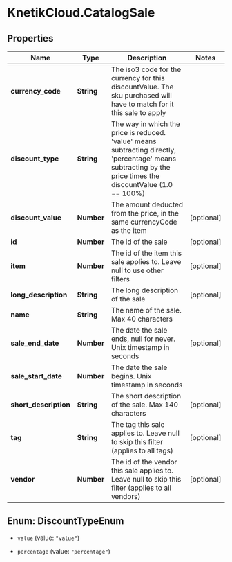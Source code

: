 # KnetikCloud.CatalogSale

## Properties
Name | Type | Description | Notes
------------ | ------------- | ------------- | -------------
**currency_code** | **String** | The iso3 code for the currency for this discountValue.  The sku purchased will have to match for it this sale to apply | 
**discount_type** | **String** | The way in which the price is reduced. &#39;value&#39; means subtracting directly, &#39;percentage&#39; means subtracting by the price times the discountValue (1.0 &#x3D;&#x3D; 100%) | 
**discount_value** | **Number** | The amount deducted from the price, in the same currencyCode as the item | [optional] 
**id** | **Number** | The id of the sale | [optional] 
**item** | **Number** | The id of the item this sale applies to.  Leave null to use other filters | [optional] 
**long_description** | **String** | The long description of the sale | [optional] 
**name** | **String** | The name of the sale.  Max 40 characters | 
**sale_end_date** | **Number** | The date the sale ends, null for never.  Unix timestamp in seconds | [optional] 
**sale_start_date** | **Number** | The date the sale begins.  Unix timestamp in seconds | 
**short_description** | **String** | The short description of the sale.  Max 140 characters | [optional] 
**tag** | **String** | The tag this sale applies to.  Leave null to skip this filter (applies to all tags) | [optional] 
**vendor** | **Number** | The id of the vendor this sale applies to.  Leave null to skip this filter (applies to all vendors) | [optional] 


<a name="DiscountTypeEnum"></a>
## Enum: DiscountTypeEnum


* `value` (value: `"value"`)

* `percentage` (value: `"percentage"`)




